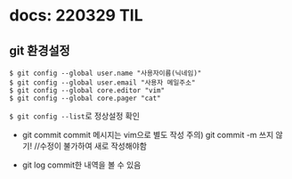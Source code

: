 # docs: 220329 TIL


## git 환경설정

```shell
$ git config --global user.name "사용자이름(닉네임)"
$ git config --global user.email "사용자 메일주소"
$ git config --global core.editor "vim"
$ git config --global core.pager "cat"
```

`$ git config --list`로 정상설정 확인

- git commit
commit 메시지는 vim으로 별도 작성
주의)
git commit -m 쓰지 않기! //수정이 불가하여 새로 작성해야함

- git log
commit한 내역을 볼 수 있음


